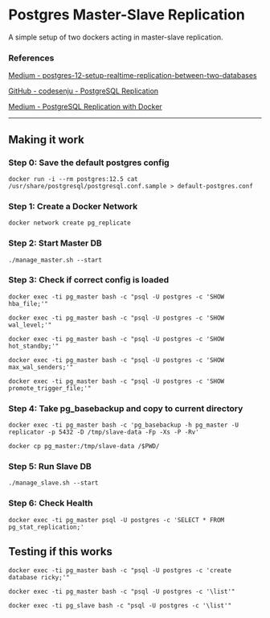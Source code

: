 # Postgres Master-Slave Replication 

A simple setup of two dockers acting in master-slave replication.

### References

[Medium - postgres-12-setup-realtime-replication-between-two-databases](https://masubelele.medium.com/postgresql-12-setup-real-time-replication-between-two-databases-e23663cfc4eb)

[GitHub - codesenju - PostgreSQL Replication](https://github.com/codesenju/postgresql-replication)

[Medium - PostgreSQL Replication with Docker](https://medium.com/swlh/postgresql-replication-with-docker-c6a904becf77)

---

## Making it work


### **Step 0**: Save the default postgres config

    docker run -i --rm postgres:12.5 cat /usr/share/postgresql/postgresql.conf.sample > default-postgres.conf

### **Step 1**: Create a Docker Network

    docker network create pg_replicate

### **Step 2**: Start Master DB

    ./manage_master.sh --start

### **Step 3**: Check if correct config is loaded

    docker exec -ti pg_master bash -c "psql -U postgres -c 'SHOW hba_file;'"

    docker exec -ti pg_master bash -c "psql -U postgres -c 'SHOW wal_level;'"

    docker exec -ti pg_master bash -c "psql -U postgres -c 'SHOW hot_standby;'"

    docker exec -ti pg_master bash -c "psql -U postgres -c 'SHOW max_wal_senders;'"

    docker exec -ti pg_master bash -c "psql -U postgres -c 'SHOW promote_trigger_file;'"

### **Step 4**: Take pg_basebackup and copy to current directory

    docker exec -ti pg_master bash -c 'pg_basebackup -h pg_master -U replicator -p 5432 -D /tmp/slave-data -Fp -Xs -P -Rv'

    docker cp pg_master:/tmp/slave-data /$PWD/

### **Step 5**: Run Slave DB

    ./manage_slave.sh --start

### **Step 6**: Check Health

    docker exec -ti pg_master psql -U postgres -c 'SELECT * FROM pg_stat_replication;'


## Testing if this works

    docker exec -ti pg_master bash -c "psql -U postgres -c 'create database ricky;'"

    docker exec -ti pg_master bash -c "psql -U postgres -c '\list'"

    docker exec -ti pg_slave bash -c "psql -U postgres -c '\list'"